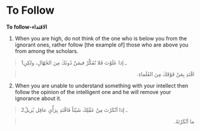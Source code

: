 To Follow
=========

**To follow-الاقتداء**

1. When you are high, do not think of the one who is below you from the
ignorant ones, rather follow [the example of] those who are above you
from among the scholars.

> 1ـ إذا عَلَوْتَ فَلا تُفَكِّرْ فيمَنْ دُونَكَ مِنَ الجُهّالِ، ولكِنِ
<blockquote dir="rtl">
  <p>
اقْتَدِ بِمَنْ فَوْقَكَ مِنَ العُلَماءِ.
  </p>
</blockquote>

2. When you are unable to understand something with your intellect then
follow the opinion of the intelligent one and he will remove your
ignorance about it.

> 2ـ إذا أنْكَرْتَ مِنْ عَقْلِكَ شَيْئاً فَاقْتَدِ بِرَأْيِ عاقِل يُزيلُ
<blockquote dir="rtl">
  <p>
ما أنْكَرْتَهُ.
  </p>
</blockquote>


